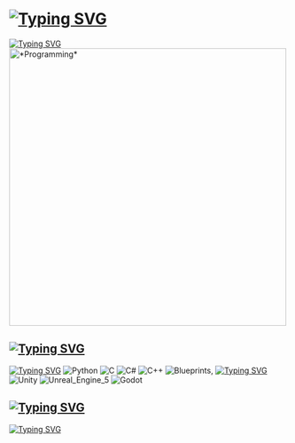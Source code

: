 # <a href="https://git.io/typing-svg"><img src="https://readme-typing-svg.herokuapp.com?font=Fira+Code&weight=435&pause=2000&vCenter=true&width=310&height=25&lines=Hello!+My+name+is+Serafim." alt="Typing SVG" /></a>

<div id="header" align="left">
  <a href="https://git.io/typing-svg"><img src="https://readme-typing-svg.herokuapp.com?font=Fira+Code&weight=435&pause=1000&width=500&lines=I+like+programming+and+game+development." alt="Typing SVG" /></a>
</div>

<div id="header2">
  <img src="https://media.giphy.com/media/qgQUggAC3Pfv687qPC/giphy.gif" alt="*Programming*" width="500"/>
</div>

## <a href="https://git.io/typing-svg"><img src="https://readme-typing-svg.herokuapp.com?font=Fira+Code&weight=435&pause=1000&width=435&lines=My+interests+and+hobbies%3A" alt="Typing SVG" /></a>

<div id="badges">
  <a href="https://git.io/typing-svg"><img src="https://readme-typing-svg.herokuapp.com?font=Fira+Code&weight=435&pause=1000&vCenter=true&width=750&height=25&lines=I'm+interested+in+programming+and+GameDev.+Currently+learning%3A" alt="Typing SVG" /></a>
  <img src="https://img.shields.io/badge/Python-blue?logo=Python&logoColor=ffdd54" alt="Python"/>
  <img src="https://img.shields.io/badge/C-blue?logo=C&logoColor=white" alt="C" />
  <img src="https://img.shields.io/badge/CSharp-purple?logo=Csharp#&logoColor=white" alt="C#" />
  <img src="https://img.shields.io/badge/C++-blue?logo=Cplusplus&logoColor=white" alt="C++" />
  <img src="https://img.shields.io/badge/Blueprints-blue?logo=Blueprint&logoColor=white" alt="Blueprints" />, 
  <a href="https://git.io/typing-svg"><img src="https://readme-typing-svg.herokuapp.com?font=Fira+Code&weight=435&pause=1000&vCenter=true&width=350&height=25&lines=as+well+as+game+engines+such+as" alt="Typing SVG" /></a>
  <img src="https://img.shields.io/badge/Unity-black?logo=Unity&logoColor=white" alt="Unity" />
  <img src="https://img.shields.io/badge/Unreal_Engine_5-black?logo=UnrealEngine&logoColor=white" alt="Unreal_Engine_5" />
  <img src="https://img.shields.io/badge/Godot-black?logo=GodotEngine&logoColor=blue" alt="Godot" />
</div>


## <a href="https://git.io/typing-svg"><img src="https://readme-typing-svg.herokuapp.com?font=Fira+Code&weight=435&pause=1000&width=435&lines=How+to+reach+me%3F" alt="Typing SVG" /></a>

<div id="reach">
  <a href="https://git.io/typing-svg"><img src="https://readme-typing-svg.herokuapp.com?font=Fira+Code&weight=435&pause=1000&width=435&lines=My+E-mail%3A+Serafimthik28%40gmail.com" alt="Typing SVG" /></a>
</div>

<!---
Serafimthik01/Serafimthik01 is a ✨ special ✨ repository because its `README.md` (this file) appears on your GitHub profile.
You can click the Preview link to take a look at your changes.
--->
